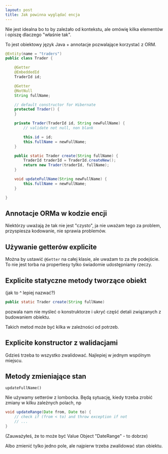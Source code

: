 ```yaml
---
layout: post
title: Jak powinna wyglądać encja
---
```


Nie jest idealna bo to by zależało od kontekstu, ale omówię kilka elementów i opiszę dlaczego "właśnie tak".

To jest obiektowy język Java + annotacje pozwalające korzystać z ORM.

```java
@Entity(name = "traders")
public class Trader {

    @Getter
    @EmbeddedId
    TraderId id;

    @Getter
    @NotNull
    String fullName;

    // default constructor for Hibernate
    protected Trader() {
    }

    private Trader(TraderId id, String newFullName) {
        // validate not null, non blank

        this.id = id;
        this.fullName = newFullName;
    }

    public static Trader create(String fullName) {
        TraderId traderId = TraderId.createNew();
        return new Trader(traderId, fullName);
    }

    void updateFullName(String newFullName) {
        this.fullName = newFullName;
    }

}
```

## Annotacje ORMa w kodzie encji

Niektórzy uważają że tak nie jest "czysto", ja nie uważam tego za problem, przyspiesza kodowanie, nie sprawia problemów.

## Używanie getterów explicite

Można by ustawić `@Getter` na całej klasie, ale uważam to za złe podejście. To nie jest torba na propertiesy tylko świadomie udostępniamy rzeczy.

## Explicite statyczne metody tworzące obiekt

(jak to ^ lepiej nazwać?)

```java
public static Trader create(String fullName)
```

pozwala nam nie myśleć o konstruktorze i ukryć część detali związanych z budowaniem obiektu.

Takich metod może być kilka w zależności od potrzeb.

## Explicite konstructor z walidacjami

Gdzieś trzeba to wszystko zwalidować. Najlepiej w jednym wspólnym miejscu.

<!-- Walidacje mogłyby też być we wspólnej statycznej metodzie tworzącej obiekt - mała dywagacja -->

## Metody zmieniające stan

`updateFullName()`

Nie używamy setterów z lombocka. Będą sytuację, kiedy trzeba zrobić zmiany w kilku zależnych polach, np

```java
void updateRange(Date from, Date to) {
    // check if (from < to) and throw exception if not
    // ...
}
```

(Zauważyłeś, że to może być Value Object "DateRange" - to dobrze)

Albo zmienić tylko jedno pole, ale najpierw trzeba zwalidować stan obiektu.
